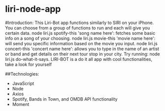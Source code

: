 # liri-node-app

#Introduction:
This Liri-Bot app functions similarly to SIRI on your iPhone. You can choose from a group of functions to run and each will give you certain data. node liri.js spotify-this 'song name here': fetches some basic info on a song of your choosing. node liri.js movie-this 'movie name here': will send you specific information based on the movie you input. node liri.js concert-this 'concert name here': allows you to type in the name of an artist or band and get details on their next tour stop in your city. Try running: node liri.js do-what-it-says.
LIRI-BOT is a do it all app with cool functionalities, take a look for yourself

##Technologies:
* JavaScript
* Node
* Axios
* Spotify, Bands in Town, and OMDB API functionality 
* Moment


